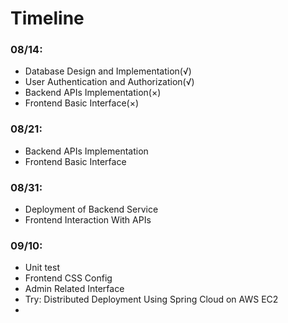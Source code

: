 # Timeline

### 08/14: 
- Database Design and Implementation(√)
- User Authentication and Authorization(√)
- Backend APIs Implementation(×)
- Frontend Basic Interface(×)

### 08/21: 
- Backend APIs Implementation
- Frontend Basic Interface

### 08/31:
- Deployment of Backend Service
- Frontend Interaction With APIs

### 09/10:
- Unit test
- Frontend CSS Config
- Admin Related Interface
- Try: Distributed Deployment Using Spring Cloud on AWS EC2
- 